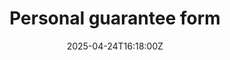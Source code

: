 ---
title: Personal guarantee form
linkTitle: Personal guarantee form
date: '2025-04-24T16:18:00Z'
weight: 1
description: No content
draft: false
ref: personal-guarantee-form
---